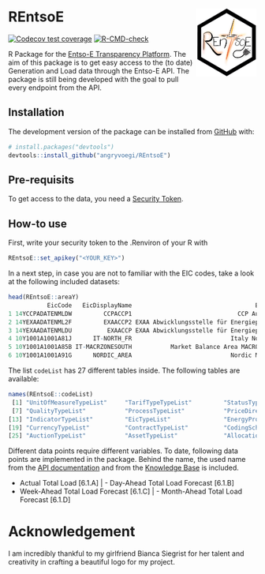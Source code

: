 # REntsoE  <img src="man/figures/Logo.png" align="right" height="138">

<!-- badges: start -->
[![Codecov test coverage](https://codecov.io/gh/angryvoegi/REntsoE/branch/master/graph/badge.svg)](https://app.codecov.io/gh/angryvoegi/REntsoE?branch=master)
[![R-CMD-check](https://github.com/angryvoegi/REntsoE/actions/workflows/R-CMD-check.yaml/badge.svg)](https://github.com/angryvoegi/REntsoE/actions/workflows/R-CMD-check.yaml)
<!-- badges: end -->

R Package for the [Entso-E Transparency Platform](https://transparency.entsoe.eu/). 
The aim of this package is to get easy access to the (to date) Generation and Load data through the Entso-E API. 
The package is still being developed with the goal to pull every endpoint from the API.

## Installation

The development version of the package can be installed from
[GitHub](https://github.com/) with:

``` r
# install.packages("devtools")
devtools::install_github("angryvoegi/REntsoE")
```

## Pre-requisits

To get access to the data, you need a [Security Token](https://transparency.entsoe.eu/content/static_content/Static%20content/web%20api/Guide.html#_authentication_and_authorisation).

## How-to use

First, write your security token to the .Renviron of your R with 

```r
REntsoE::set_apikey("<YOUR_KEY>")
```

In a next step, in case you are not to familiar with the EIC codes, take a look at the following included datasets:

```r
head(REntsoE::areaY)
           EicCode   EicDisplayName                                   EicLongName EicParent EicResponsibleParty EicStatus MarketParticipantPostalCode MarketParticipantIsoCountryCode MarketParticipantVatCode                                                             EicTypeFunctionList type
1 14YCCPADATENMLDW         CCPACCP1                              CCP Austria GmbH                                  Active                                                                                   NA                                        Bidding Zone, Balance Group, Market Area    Y
2 14YEXAADATENML2F         EXAACCP2 EXAA Abwicklungsstelle für Energieprodukte AG                                  Active                                                                                   NA                                                      Market Area, Balance Group    Y
3 14YEXAADATENMLDU          EXAACCP EXAA Abwicklungsstelle für Energieprodukte AG                                  Active                                                                                   NA                                        Balance Group, Bidding Zone, Market Area    Y
4 10Y1001A1001A81J      IT-NORTH_FR                            Italy North_France                                  Active                                                                                   NA                                                                    Bidding Zone    Y
5 10Y1001A1001A85B IT-MACRZONESOUTH           Market Balance Area MACROZONE SOUTH                                  Active                                                                                   NA                                                                 Scheduling Area    Y
6 10Y1001A1001A91G      NORDIC_AREA                            Nordic Market Area                                  Active                                                                                   NA Outage Coordination Region, LFC Block, Capacity Calculation Region, Market Area    Y             
```

The list `codeList` has 27 different tables inside. The following tables are available:

```r
names(REntsoE::codeList)
 [1] "UnitOfMeasureTypeList"     "TarifTypeTypeList"         "StatusTypeList"            "RoleTypeList"              "RightsTypeList"            "ReasonCodeTypeList"       
 [7] "QualityTypeList"           "ProcessTypeList"           "PriceDirectionTypeList"    "PriceCategoryTypeList"     "PaymentTermsTypeList"      "ObjectAggregationTypeList"
[13] "IndicatorTypeList"         "EicTypeList"               "EnergyProductTypeList"     "DocumentTypeList"          "DirectionTypeList"         "CurveTypeList"            
[19] "CurrencyTypeList"          "ContractTypeList"          "CodingSchemeTypeList"      "ClassificationTypeList"    "CategoryTypeList"          "BusinessTypeList"         
[25] "AuctionTypeList"           "AssetTypeList"             "AllocationModeTypeList"  
```

Different data points require different variables. To date, following data points are implemented in the package. Behind the name, the used name from the [API documentation](https://transparency.entsoe.eu/content/static_content/Static%20content/web%20api/Guide.html#_load_domain) and from the [Knowledge Base](https://transparency.entsoe.eu/content/static_content/Static%20content/knowledge%20base/knowledge%20base.html) is included.

-  Actual Total Load [6.1.A]                | - Day-Ahead Total Load Forecast [6.1.B]
-  Week-Ahead Total Load Forecast [6.1.C]   | - Month-Ahead Total Load Forecast [6.1.D]




# Acknowledgement

I am incredibly thankful to my girlfriend Bianca Siegrist for her talent and creativity in crafting a beautiful logo for my project. 
